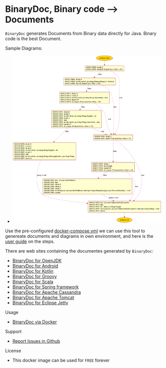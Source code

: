 # BinaryDoc, Binary code --> Documents

`BinaryDoc` generates Documents from Binary data directly for Java. Binary code is the best Document.

Sample Diagrams:

- [![Control Flow Graph for method java.net.Inet6Address.getByAddress](https://github.com/fuiny/binarydoc-help/raw/master/samples/cfg_java_method_java.net.Inet6Address_getByAddress.png)](https://github.com/fuiny/binarydoc-help/raw/master/samples/cfg_java_method_java.net.Inet6Address_getByAddress.pdf)


Use the pre-configured [docker-compose.yml](https://github.com/fuiny/binarydoc-docker-compose/blob/master/docker-compose.yml "Pre-configured Docker Compose file") we can use this tool to genereate documents and diagrams in own environment, and here is the [user guide](https://github.com/fuiny/binarydoc-docker-compose "User Guide") on the steps.


There are web sites containing the documentes generated by `BinaryDoc`:
- [BinaryDoc for OpenJDK](https://openjdk.binarydoc.org/)
- [BinaryDoc for Android](https://android.binarydoc.org/)
- [BinaryDoc for Kotlin](https://kotlin.binarydoc.org/)
- [BinaryDoc for Groovy](https://groovy.binarydoc.org/)
- [BinaryDoc for Scala](https://scala.binarydoc.org/)
- [BinaryDoc for Spring framework](https://spring.binarydoc.org/)
- [BinaryDoc for Apache Cassandra](https://apache-cassandra.binarydoc.org/)
- [BinaryDoc for Apache Tomcat](https://apache-tomcat.binarydoc.org/)
- [BinaryDoc for Eclipse Jetty](https://eclipse-jetty.binarydoc.org/)


Usage
- [BinaryDoc via Docker](https://github.com/fuiny/binarydoc-docker-compose)

Support
- [Report Issues in Github](https://github.com/fuiny/binarydoc-dockerfile/issues)


License
- This docker image can be used for `FREE` forever
